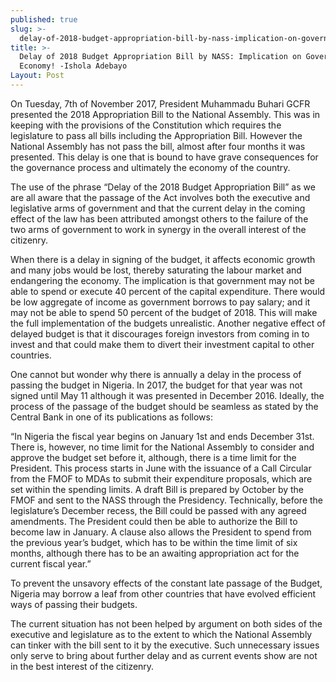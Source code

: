 ```yaml
---
published: true
slug: >-
  delay-of-2018-budget-appropriation-bill-by-nass-implication-on-governance-and-economy-ishola-adebayo
title: >-
  Delay of 2018 Budget Appropriation Bill by NASS: Implication on Governance and
  Economy! -Ishola Adebayo
Layout: Post
---
```

On Tuesday, 7th of November 2017, President Muhammadu Buhari GCFR presented the 2018 Appropriation Bill to the National Assembly. This was in keeping with the provisions of the Constitution which requires the legislature to pass all bills including the Appropriation Bill. However the National Assembly has not pass the bill, almost after four months it was presented. This delay is one that is bound to have grave consequences for the governance process and ultimately the economy of the country.

The use of the phrase “Delay of the 2018 Budget Appropriation Bill” as we are all aware that the passage of the Act involves both the executive and legislative arms of government and that the current delay in the coming effect of the law has been attributed amongst others to the failure of the two arms of government to work in synergy in the overall interest of the citizenry.

When there is a delay in signing of the budget, it affects economic growth and many jobs would be lost, thereby saturating the labour market and endangering the economy.  The implication is that government may not be able to spend or execute 40 percent of the capital expenditure. There would be low aggregate of income as government borrows to pay salary; and it may not be able to spend 50 percent of the budget of 2018. This will make the full implementation of the budgets unrealistic. Another negative effect of delayed budget is that it discourages foreign investors from coming in to invest and that could make them to divert their investment capital to other countries.

One cannot but wonder why there is annually a delay in the process of passing the budget in Nigeria. In 2017, the budget for that year was not signed until May 11 although it was presented in December 2016.
Ideally, the process of the passage of the budget should be seamless as stated by the Central Bank in one of its publications as follows:

“In Nigeria the fiscal year begins on January 1st and ends December 31st. There is, however, no time limit for the National Assembly to consider and approve the budget set before it, although, there is a time limit for the President. This process starts in June with the issuance of a Call Circular from the FMOF to MDAs to submit their expenditure proposals, which are set within the spending limits. A draft Bill is prepared by October by the FMOF and sent to the NASS through the Presidency. Technically, before the legislature’s December recess, the Bill could be passed with any agreed amendments. The President could then be able to authorize the Bill to become law in January. A clause also allows the President to spend from the previous year’s budget, which has to be within the time limit of six months, although there has to be an awaiting appropriation act for the current fiscal year.”

To prevent the unsavory effects of the constant late passage of the Budget, Nigeria may borrow a leaf from other countries that have evolved efficient ways of passing their budgets. 

The current situation has not been helped by argument on both sides of the executive and legislature as to the extent to which the National Assembly can tinker with the bill sent to it by the executive. Such unnecessary issues only serve to bring about further delay and as current events show are not in the best interest of the citizenry.
